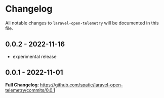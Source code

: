 # Changelog

All notable changes to `laravel-open-telemetry` will be documented in this file.

## 0.0.2 - 2022-11-16

- experimental release

## 0.0.1 - 2022-11-01

**Full Changelog**: https://github.com/spatie/laravel-open-telemetry/commits/0.0.1
